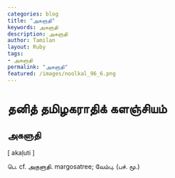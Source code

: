 ```yaml
---  
categories: blog  
title: "அகளுதி"
keywords: அகளுதி  
description: அகளுதி
author: Tamilan  
layout: Ruby  
tags:     
- அகளுதி
permalink: "அகளுதி"  
featured: /images/noolkal_96_6.png  
--- 
```

# தனித் தமிழகராதிக் களஞ்சியம்
## அகளுதி

[ akaḷuti ]  
  
பெ. cf. அகுளுதி. margosatree; வேம்பு. (பச். மூ.)